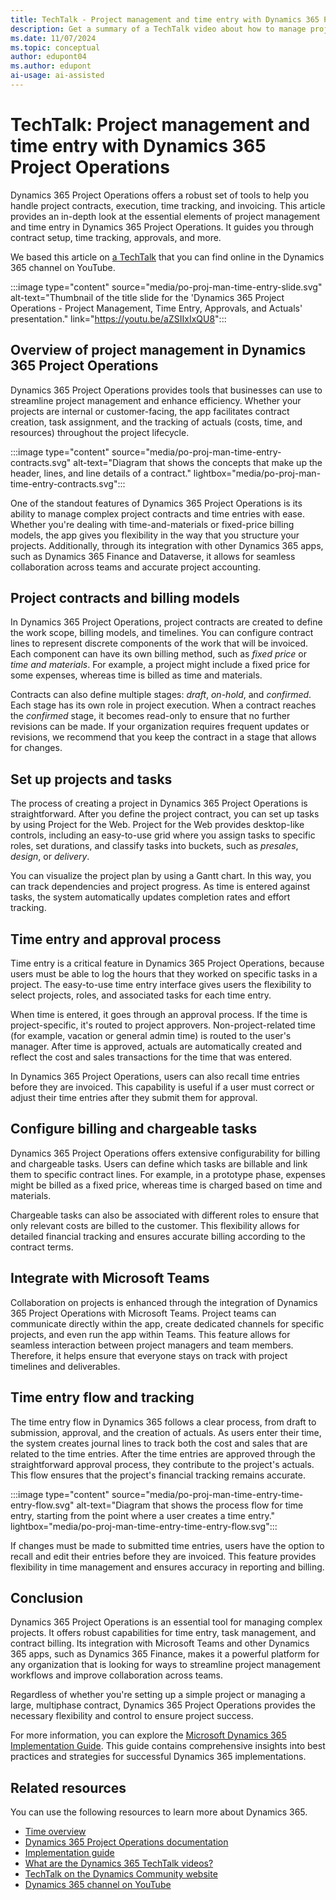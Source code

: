 ```yaml
---
title: TechTalk - Project management and time entry with Dynamics 365 Project Operations
description: Get a summary of a TechTalk video about how to manage projects and time with Dynamics 365 Project Operations.
ms.date: 11/07/2024
ms.topic: conceptual
author: edupont04
ms.author: edupont
ai-usage: ai-assisted
---
```


# TechTalk: Project management and time entry with Dynamics 365 Project Operations

Dynamics 365 Project Operations offers a robust set of tools to help you handle project contracts, execution, time tracking, and invoicing. This article provides an in-depth look at the essential elements of project management and time entry in Dynamics 365 Project Operations. It guides you through contract setup, time tracking, approvals, and more.

We based this article on [a TechTalk](https://youtu.be/aZSIIxIxQU8) that you can find online in the Dynamics 365 channel on YouTube.

:::image type="content" source="media/po-proj-man-time-entry-slide.svg" alt-text="Thumbnail of the title slide for the 'Dynamics 365 Project Operations - Project Management, Time Entry, Approvals, and Actuals' presentation." link="https://youtu.be/aZSIIxIxQU8":::

## Overview of project management in Dynamics 365 Project Operations

Dynamics 365 Project Operations provides tools that businesses can use to streamline project management and enhance efficiency. Whether your projects are internal or customer-facing, the app facilitates contract creation, task assignment, and the tracking of actuals (costs, time, and resources) throughout the project lifecycle.

:::image type="content" source="media/po-proj-man-time-entry-contracts.svg" alt-text="Diagram that shows the concepts that make up the header, lines, and line details of a contract." lightbox="media/po-proj-man-time-entry-contracts.svg":::

One of the standout features of Dynamics 365 Project Operations is its ability to manage complex project contracts and time entries with ease. Whether you're dealing with time-and-materials or fixed-price billing models, the app gives you flexibility in the way that you structure your projects. Additionally, through its integration with other Dynamics 365 apps, such as Dynamics 365 Finance and Dataverse, it allows for seamless collaboration across teams and accurate project accounting.

## Project contracts and billing models

In Dynamics 365 Project Operations, project contracts are created to define the work scope, billing models, and timelines. You can configure contract lines to represent discrete components of the work that will be invoiced. Each component can have its own billing method, such as *fixed price* or *time and materials*. For example, a project might include a fixed price for some expenses, whereas time is billed as time and materials.

Contracts can also define multiple stages: *draft*, *on-hold*, and *confirmed*. Each stage has its own role in project execution. When a contract reaches the *confirmed* stage, it becomes read-only to ensure that no further revisions can be made. If your organization requires frequent updates or revisions, we recommend that you keep the contract in a stage that allows for changes.

## Set up projects and tasks

The process of creating a project in Dynamics 365 Project Operations is straightforward. After you define the project contract, you can set up tasks by using Project for the Web. Project for the Web provides desktop-like controls, including an easy-to-use grid where you assign tasks to specific roles, set durations, and classify tasks into buckets, such as *presales*, *design*, or *delivery*.

You can visualize the project plan by using a Gantt chart. In this way, you can track dependencies and project progress. As time is entered against tasks, the system automatically updates completion rates and effort tracking.

## Time entry and approval process

Time entry is a critical feature in Dynamics 365 Project Operations, because users must be able to log the hours that they worked on specific tasks in a project. The easy-to-use time entry interface gives users the flexibility to select projects, roles, and associated tasks for each time entry.

When time is entered, it goes through an approval process. If the time is project-specific, it's routed to project approvers. Non-project-related time (for example, vacation or general admin time) is routed to the user's manager. After time is approved, actuals are automatically created and reflect the cost and sales transactions for the time that was entered.

In Dynamics 365 Project Operations, users can also recall time entries before they are invoiced. This capability is useful if a user must correct or adjust their time entries after they submit them for approval.

## Configure billing and chargeable tasks

Dynamics 365 Project Operations offers extensive configurability for billing and chargeable tasks. Users can define which tasks are billable and link them to specific contract lines. For example, in a prototype phase, expenses might be billed as a fixed price, whereas time is charged based on time and materials.

Chargeable tasks can also be associated with different roles to ensure that only relevant costs are billed to the customer. This flexibility allows for detailed financial tracking and ensures accurate billing according to the contract terms.

## Integrate with Microsoft Teams

Collaboration on projects is enhanced through the integration of Dynamics 365 Project Operations with Microsoft Teams. Project teams can communicate directly within the app, create dedicated channels for specific projects, and even run the app within Teams. This feature allows for seamless interaction between project managers and team members. Therefore, it helps ensure that everyone stays on track with project timelines and deliverables.

## Time entry flow and tracking

The time entry flow in Dynamics 365 follows a clear process, from draft to submission, approval, and the creation of actuals. As users enter their time, the system creates journal lines to track both the cost and sales that are related to the time entries. After the time entries are approved through the straightforward approval process, they contribute to the project's actuals. This flow ensures that the project's financial tracking remains accurate.

:::image type="content" source="media/po-proj-man-time-entry-time-entry-flow.svg" alt-text="Diagram that shows the process flow for time entry, starting from the point where a user creates a time entry." lightbox="media/po-proj-man-time-entry-time-entry-flow.svg":::

If changes must be made to submitted time entries, users have the option to recall and edit their entries before they are invoiced. This feature provides flexibility in time management and ensures accuracy in reporting and billing.

## Conclusion

Dynamics 365 Project Operations is an essential tool for managing complex projects. It offers robust capabilities for time entry, task management, and contract billing. Its integration with Microsoft Teams and other Dynamics 365 apps, such as Dynamics 365 Finance, makes it a powerful platform for any organization that is looking for ways to streamline project management workflows and improve collaboration across teams.

Regardless of whether you're setting up a simple project or managing a large, multiphase contract, Dynamics 365 Project Operations provides the necessary flexibility and control to ensure project success.

For more information, you can explore the [Microsoft Dynamics 365 Implementation Guide](https://aka.ms/D365implementationguide). This guide contains comprehensive insights into best practices and strategies for successful Dynamics 365 implementations.

## Related resources

You can use the following resources to learn more about Dynamics 365.

- [Time overview](/dynamics365/project-operations/time/time-entry-overview)
- [Dynamics 365 Project Operations documentation](/dynamics365/project-operations/)
- [Implementation guide](../implementation-guide/introduction.md)
- [What are the Dynamics 365 TechTalk videos?](../roles/techtalk-videos.md)
- [TechTalk on the Dynamics Community website](https://community.dynamics.com/videos/)
- [Dynamics 365 channel on YouTube](https://www.youtube.com/channel/UC5QxCcXhFFixs1nfmOpJlvQ)
